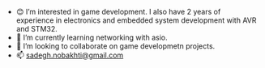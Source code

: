 - 😊 I’m interested in game development. I also have 2 years of experience in electronics and embedded system development with AVR and STM32.
- 🌱 I’m currently learning networking with asio.
- 🤝 I’m looking to collaborate on game developmetn projects.
- 📫 sadegh.nobakhti@gmail.com

<!---
S4deghN/S4deghN is a ✨ special ✨ repository because its `README.md` (this file) appears on your GitHub profile.
You can click the Preview link to take a look at your changes.
--->
